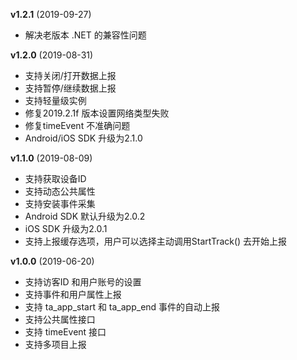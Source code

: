 **v1.2.1** (2019-09-27)
- 解决老版本 .NET 的兼容性问题

**v1.2.0** (2019-08-31)
- 支持关闭/打开数据上报
- 支持暂停/继续数据上报
- 支持轻量级实例
- 修复2019.2.1f 版本设置网络类型失败
- 修复timeEvent 不准确问题
- Android/iOS SDK 升级为2.1.0

**v1.1.0** (2019-08-09)
- 支持获取设备ID
- 支持动态公共属性
- 支持安装事件采集
- Android SDK 默认升级为2.0.2
- iOS SDK 升级为2.0.1
- 支持上报缓存选项，用户可以选择主动调用StartTrack() 去开始上报

**v1.0.0** (2019-06-20)
- 支持访客ID 和用户账号的设置
- 支持事件和用户属性上报
- 支持 ta_app_start 和 ta_app_end 事件的自动上报
- 支持公共属性接口
- 支持 timeEvent 接口
- 支持多项目上报
